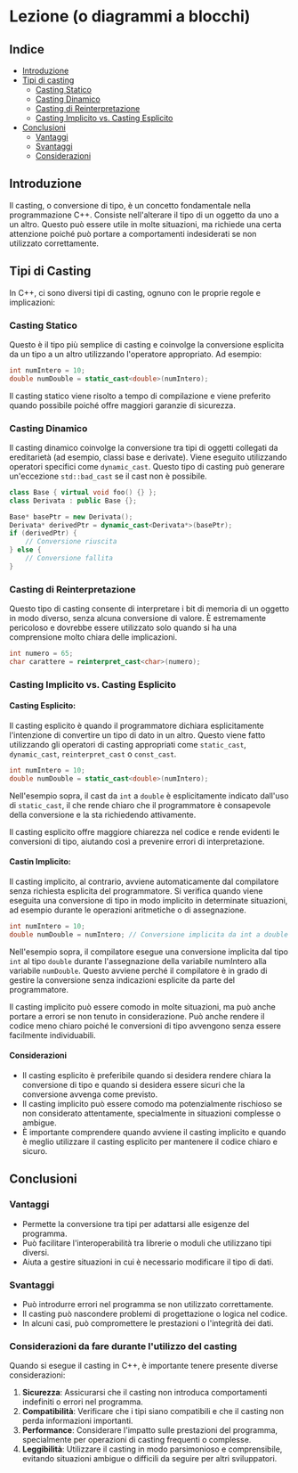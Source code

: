# Lezione (o diagrammi a blocchi)

## Indice
- [Introduzione](#introduzione)
- [Tipi di casting](#tipi-di-casting)
    - [Casting Statico](#casting-statico)
    - [Casting Dinamico](#casting-dinamico)
    - [Casting di Reinterpretazione](#casting-di-reinterpretazione)
    - [Casting Implicito vs. Casting Esplicito]()
- [Conclusioni](#conclusioni)
    - [Vantaggi](#vantaggi)
    - [Svantaggi](#svantaggi)
    - [Considerazioni](#considerazioni-da-fare-durante-lutilizzo-del-casting)

## Introduzione

Il casting, o conversione di tipo, è un concetto fondamentale nella programmazione C++. Consiste nell'alterare il tipo di un oggetto da uno a un altro. Questo può essere utile in molte situazioni, ma richiede una certa attenzione poiché può portare a comportamenti indesiderati se non utilizzato correttamente.

## Tipi di Casting

In C++, ci sono diversi tipi di casting, ognuno con le proprie regole e implicazioni:

### Casting Statico 

Questo è il tipo più semplice di casting e coinvolge la conversione esplicita da un tipo a un altro utilizzando l'operatore appropriato. Ad esempio:

```cpp
int numIntero = 10;
double numDouble = static_cast<double>(numIntero);
```

Il casting statico viene risolto a tempo di compilazione e viene preferito quando possibile poiché offre maggiori garanzie di sicurezza.

### Casting Dinamico

Il casting dinamico coinvolge la conversione tra tipi di oggetti collegati da ereditarietà (ad esempio, classi base e derivate). Viene eseguito utilizzando operatori specifici come `dynamic_cast`. Questo tipo di casting può generare un'eccezione `std::bad_cast` se il cast non è possibile.

```cpp
class Base { virtual void foo() {} };
class Derivata : public Base {};

Base* basePtr = new Derivata();
Derivata* derivedPtr = dynamic_cast<Derivata*>(basePtr);
if (derivedPtr) {
    // Conversione riuscita
} else {
    // Conversione fallita
}
```

### Casting di Reinterpretazione

Questo tipo di casting consente di interpretare i bit di memoria di un oggetto in modo diverso, senza alcuna conversione di valore. È estremamente pericoloso e dovrebbe essere utilizzato solo quando si ha una comprensione molto chiara delle implicazioni.

```cpp
int numero = 65;
char carattere = reinterpret_cast<char>(numero);
```

### Casting Implicito vs. Casting Esplicito

#### Casting Esplicito:

Il casting esplicito è quando il programmatore dichiara esplicitamente l'intenzione di convertire un tipo di dato in un altro. Questo viene fatto utilizzando gli operatori di casting appropriati come `static_cast`, `dynamic_cast`, `reinterpret_cast` o `const_cast`.

```cpp
int numIntero = 10;
double numDouble = static_cast<double>(numIntero);
```

Nell'esempio sopra, il cast da `int` a `double` è esplicitamente indicato dall'uso di `static_cast`, il che rende chiaro che il programmatore è consapevole della conversione e la sta richiedendo attivamente.

Il casting esplicito offre maggiore chiarezza nel codice e rende evidenti le conversioni di tipo, aiutando così a prevenire errori di interpretazione.

#### Castin Implicito:

Il casting implicito, al contrario, avviene automaticamente dal compilatore senza richiesta esplicita del programmatore. Si verifica quando viene eseguita una conversione di tipo in modo implicito in determinate situazioni, ad esempio durante le operazioni aritmetiche o di assegnazione.

```cpp
int numIntero = 10;
double numDouble = numIntero; // Conversione implicita da int a double
```

Nell'esempio sopra, il compilatore esegue una conversione implicita dal tipo `int` al tipo `double` durante l'assegnazione della variabile numIntero alla variabile `numDouble`. Questo avviene perché il compilatore è in grado di gestire la conversione senza indicazioni esplicite da parte del programmatore.

Il casting implicito può essere comodo in molte situazioni, ma può anche portare a errori se non tenuto in considerazione. Può anche rendere il codice meno chiaro poiché le conversioni di tipo avvengono senza essere facilmente individuabili.

#### Considerazioni

- Il casting esplicito è preferibile quando si desidera rendere chiara la conversione di tipo e quando si desidera essere sicuri che la conversione avvenga come previsto.
- Il casting implicito può essere comodo ma potenzialmente rischioso se non considerato attentamente, specialmente in situazioni complesse o ambigue.
- È importante comprendere quando avviene il casting implicito e quando è meglio utilizzare il casting esplicito per mantenere il codice chiaro e sicuro.

## Conclusioni

### Vantaggi

- Permette la conversione tra tipi per adattarsi alle esigenze del programma.
- Può facilitare l'interoperabilità tra librerie o moduli che utilizzano tipi diversi.
- Aiuta a gestire situazioni in cui è necessario modificare il tipo di dati.

### Svantaggi

- Può introdurre errori nel programma se non utilizzato correttamente.
- Il casting può nascondere problemi di progettazione o logica nel codice.
- In alcuni casi, può compromettere le prestazioni o l'integrità dei dati.

### Considerazioni da fare durante l'utilizzo del casting

Quando si esegue il casting in C++, è importante tenere presente diverse considerazioni:

1. **Sicurezza**: Assicurarsi che il casting non introduca comportamenti indefiniti o errori nel programma.
2. **Compatibilità**: Verificare che i tipi siano compatibili e che il casting non perda informazioni importanti.
3. **Performance**: Considerare l'impatto sulle prestazioni del programma, specialmente per operazioni di casting frequenti o complesse.
4. **Leggibilità**: Utilizzare il casting in modo parsimonioso e comprensibile, evitando situazioni ambigue o difficili da seguire per altri sviluppatori.